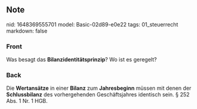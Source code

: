 ## Note
nid: 1648369555701
model: Basic-02d89-e0e22
tags: 01_steuerrecht
markdown: false

### Front
Was besagt das <b>Bilanzidentitätsprinzip</b>? Wo ist es geregelt?

### Back
Die <b>Wertansätze</b> in einer <b>Bilanz</b> zum
<b>Jahresbeginn</b> müssen mit denen der <b>Schlussbilanz</b> des
vorhergehenden Geschäftsjahres identisch sein. § 252 Abs. 1 Nr. 1
HGB.
